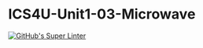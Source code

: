 # ICS4U-Unit1-03-Microwave

[![GitHub's Super Linter](https://github.com/liam-fletcher1/ICS4U-Unit1-03-Microwave/workflows/GitHub's%20Super%20Linter/badge.svg)](https://github.com/liam-fletcher1/ICS4U-Unit1-03-Microwave/actions)
